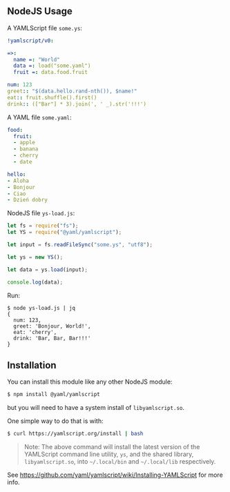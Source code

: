 ## NodeJS Usage

A YAMLScript file `some.ys`:

```yaml
!yamlscript/v0:

=>:
  name =: "World"
  data =: load("some.yaml")
  fruit =: data.food.fruit

num: 123
greet:: "$(data.hello.rand-nth()), $name!"
eat:: fruit.shuffle().first()
drink:: (["Bar"] * 3).join(', ' _).str('!!!')
```

A YAML file `some.yaml`:

```yaml
food:
  fruit:
  - apple
  - banana
  - cherry
  - date

hello:
- Aloha
- Bonjour
- Ciao
- Dzień dobry
```

NodeJS file `ys-load.js`:

```js
let fs = require("fs");
let YS = require("@yaml/yamlscript");

let input = fs.readFileSync("some.ys", "utf8");

let ys = new YS();

let data = ys.load(input);

console.log(data);
```

Run:

```text
$ node ys-load.js | jq
{
  num: 123,
  greet: 'Bonjour, World!',
  eat: 'cherry',
  drink: 'Bar, Bar, Bar!!!'
}
```


## Installation

You can install this module like any other NodeJS module:

```bash
$ npm install @yaml/yamlscript
```

but you will need to have a system install of `libyamlscript.so`.

One simple way to do that is with:

```bash
$ curl https://yamlscript.org/install | bash
```

> Note: The above command will install the latest version of the YAMLScript
command line utility, `ys`, and the shared library, `libyamlscript.so`, into
`~/.local/bin` and `~/.local/lib` respectively.

See https://github.com/yaml/yamlscript/wiki/Installing-YAMLScript for more info.
